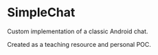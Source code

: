 # SimpleChat
Custom implementation of a classic Android chat.

Created as a teaching resource and personal POC.

